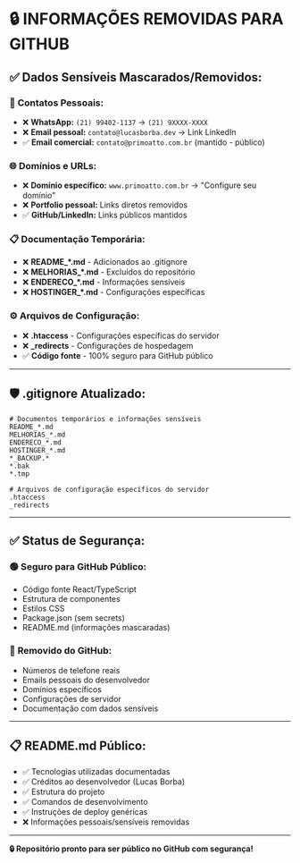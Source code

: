# 🔒 INFORMAÇÕES REMOVIDAS PARA GITHUB

## ✅ **Dados Sensíveis Mascarados/Removidos:**

### 📱 **Contatos Pessoais:**
- ❌ **WhatsApp:** `(21) 99402-1137` → `(21) 9XXXX-XXXX`
- ❌ **Email pessoal:** `contato@lucasborba.dev` → Link LinkedIn
- ✅ **Email comercial:** `contato@primoatto.com.br` (mantido - público)

### 🌐 **Domínios e URLs:**
- ❌ **Domínio específico:** `www.primoatto.com.br` → "Configure seu domínio"
- ❌ **Portfolio pessoal:** Links diretos removidos
- ✅ **GitHub/LinkedIn:** Links públicos mantidos

### 📋 **Documentação Temporária:**
- ❌ **README_*.md** - Adicionados ao .gitignore
- ❌ **MELHORIAS_*.md** - Excluídos do repositório
- ❌ **ENDERECO_*.md** - Informações sensíveis
- ❌ **HOSTINGER_*.md** - Configurações específicas

### ⚙️ **Arquivos de Configuração:**
- ❌ **.htaccess** - Configurações específicas do servidor
- ❌ **_redirects** - Configurações de hospedagem
- ✅ **Código fonte** - 100% seguro para GitHub público

---

## 🛡️ **.gitignore Atualizado:**

```ignore
# Documentos temporários e informações sensíveis
README_*.md
MELHORIAS_*.md
ENDERECO_*.md
HOSTINGER_*.md
*_BACKUP.*
*.bak
*.tmp

# Arquivos de configuração específicos do servidor
.htaccess
_redirects
```

---

## ✅ **Status de Segurança:**

### 🟢 **Seguro para GitHub Público:**
- Código fonte React/TypeScript
- Estrutura de componentes
- Estilos CSS
- Package.json (sem secrets)
- README.md (informações mascaradas)

### 🔴 **Removido do GitHub:**
- Números de telefone reais
- Emails pessoais do desenvolvedor
- Domínios específicos
- Configurações de servidor
- Documentação com dados sensíveis

---

## 📋 **README.md Público:**
- ✅ Tecnologias utilizadas documentadas
- ✅ Créditos ao desenvolvedor (Lucas Borba)
- ✅ Estrutura do projeto
- ✅ Comandos de desenvolvimento
- ✅ Instruções de deploy genéricas
- ❌ Informações pessoais/sensíveis removidas

---

**🔒 Repositório pronto para ser público no GitHub com segurança!**
